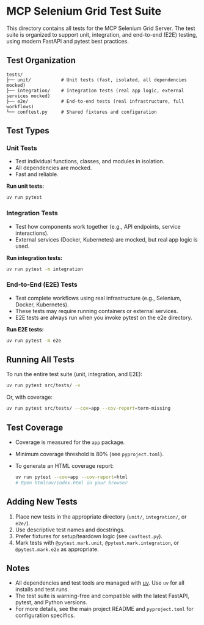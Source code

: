 # MCP Selenium Grid Test Suite

This directory contains all tests for the MCP Selenium Grid Server. The test suite is organized to support unit, integration, and end-to-end (E2E) testing, using modern FastAPI and pytest best practices.

## Test Organization

```
tests/
├── unit/           # Unit tests (fast, isolated, all dependencies mocked)
├── integration/    # Integration tests (real app logic, external services mocked)
├── e2e/            # End-to-end tests (real infrastructure, full workflows)
└── conftest.py     # Shared fixtures and configuration
```

## Test Types

### Unit Tests

- Test individual functions, classes, and modules in isolation.
- All dependencies are mocked.
- Fast and reliable.

**Run unit tests:**

```bash
uv run pytest
```

### Integration Tests

- Test how components work together (e.g., API endpoints, service interactions).
- External services (Docker, Kubernetes) are mocked, but real app logic is used.

**Run integration tests:**

```bash
uv run pytest -m integration
```

### End-to-End (E2E) Tests

- Test complete workflows using real infrastructure (e.g., Selenium, Docker, Kubernetes).
- These tests may require running containers or external services.
- E2E tests are always run when you invoke pytest on the e2e directory.

**Run E2E tests:**

```bash
uv run pytest -m e2e
```

## Running All Tests

To run the entire test suite (unit, integration, and E2E):

```bash
uv run pytest src/tests/ -v
```

Or, with coverage:

```bash
uv run pytest src/tests/ --cov=app --cov-report=term-missing
```

## Test Coverage

- Coverage is measured for the `app` package.
- Minimum coverage threshold is 80% (see `pyproject.toml`).
- To generate an HTML coverage report:

  ```bash
  uv run pytest --cov=app --cov-report=html
  # Open htmlcov/index.html in your browser
  ```

## Adding New Tests

1. Place new tests in the appropriate directory (`unit/`, `integration/`, or `e2e/`).
2. Use descriptive test names and docstrings.
3. Prefer fixtures for setup/teardown logic (see `conftest.py`).
4. Mark tests with `@pytest.mark.unit`, `@pytest.mark.integration`, or `@pytest.mark.e2e` as appropriate.

## Notes

- All dependencies and test tools are managed with [uv](https://github.com/astral-sh/uv). Use `uv` for all installs and test runs.
- The test suite is warning-free and compatible with the latest FastAPI, pytest, and Python versions.
- For more details, see the main project README and `pyproject.toml` for configuration specifics.
